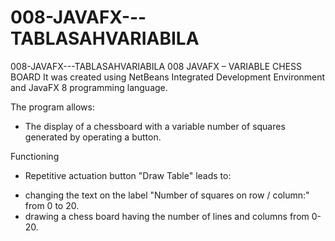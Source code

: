 # 008-JAVAFX---TABLASAHVARIABILA
008-JAVAFX---TABLASAHVARIABILA 
008 JAVAFX – VARIABLE CHESS BOARD
It was created using NetBeans Integrated Development Environment and JavaFX 8 programming language.

The program allows:
- The display of a chessboard with a variable number of squares generated by operating a button.

Functioning
- Repetitive actuation button "Draw Table" leads to: 
* changing the text on the label "Number of squares on row / column:" from 0 to 20. 
* drawing a chess board having the number of lines and columns from 0-20.

